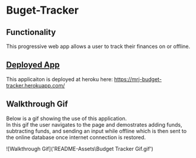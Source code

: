 # Buget-Tracker

## Functionality 

This progressive web app allows a user to track their finances on or offline.

## [Deployed App](https://mrj-budget-tracker.herokuapp.com/)

This applicaiton is deployed at heroku here: https://mrj-budget-tracker.herokuapp.com/

## Walkthrough Gif 

Below is a gif showing the use of this application.  
In this gif the user navigates to the page and demostrates adding funds, subtracting funds, and sending an input while offline which is then sent to the online database once internet connection is restored.

![Walkthrough Gif]('README-Assets\Budget Tracker Gif.gif')

